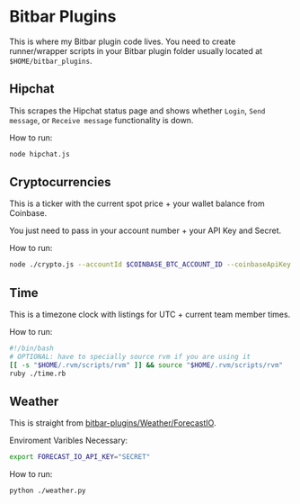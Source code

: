 # Bitbar Plugins
This is where my Bitbar plugin code lives. You need to create runner/wrapper scripts in your Bitbar plugin folder usually located at `$HOME/bitbar_plugins`.

## Hipchat
This scrapes the Hipchat status page and shows whether `Login`, `Send message`, or `Receive message` functionality is down.

How to run:
```bash
node hipchat.js
```

## Cryptocurrencies
This is a ticker with the current spot price + your wallet balance from Coinbase.

You just need to pass in your account number + your API Key and Secret.

How to run:
```bash
node ./crypto.js --accountId $COINBASE_BTC_ACCOUNT_ID --coinbaseApiKey $COINBASE_API_KEY --coinbaseApiSecret $COINBASE_API_SECRET --bigMoneyAmount 2500.0
```

## Time
This is a timezone clock with listings for UTC + current team member times.

How to run:
```bash
#!/bin/bash
# OPTIONAL: have to specially source rvm if you are using it
[[ -s "$HOME/.rvm/scripts/rvm" ]] && source "$HOME/.rvm/scripts/rvm"
ruby ./time.rb
```

## Weather
This is straight from   [bitbar-plugins/Weather/ForecastIO](https://github.com/bitbar-plugins/Weather/ForecastIO/weather.15m.py).

Enviroment Varibles Necessary:
```bash
export FORECAST_IO_API_KEY="SECRET"
```

How to run:
```bash
python ./weather.py
```
